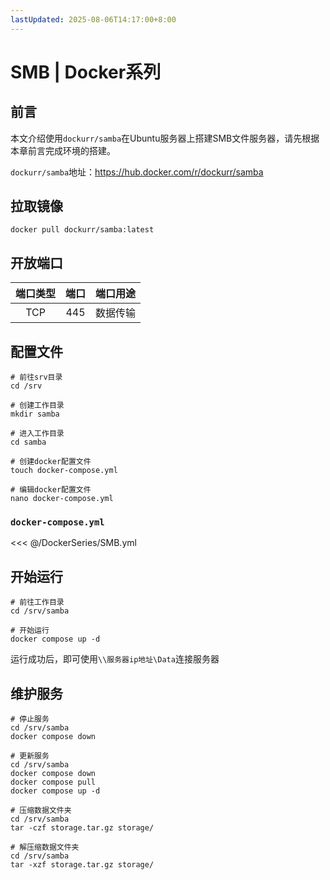 ```yaml
---
lastUpdated: 2025-08-06T14:17:00+8:00
---
```


# SMB | Docker系列

## 前言

本文介绍使用`dockurr/samba`在Ubuntu服务器上搭建SMB文件服务器，请先根据本章前言完成环境的搭建。

`dockurr/samba`地址：<https://hub.docker.com/r/dockurr/samba>

## 拉取镜像

```shell
docker pull dockurr/samba:latest
```

## 开放端口

| 端口类型 | 端口  | 端口用途 |
| :------: | :---: | :------: |
|   TCP    |  445  | 数据传输 |

## 配置文件

```shell
# 前往srv目录
cd /srv

# 创建工作目录
mkdir samba

# 进入工作目录
cd samba

# 创建docker配置文件
touch docker-compose.yml

# 编辑docker配置文件
nano docker-compose.yml
```

### `docker-compose.yml`

<<< @/DockerSeries/SMB.yml

## 开始运行

```shell
# 前往工作目录
cd /srv/samba

# 开始运行
docker compose up -d
```

运行成功后，即可使用`\\服务器ip地址\Data`连接服务器

## 维护服务

```shell
# 停止服务
cd /srv/samba
docker compose down

# 更新服务
cd /srv/samba
docker compose down
docker compose pull
docker compose up -d

# 压缩数据文件夹
cd /srv/samba
tar -czf storage.tar.gz storage/

# 解压缩数据文件夹
cd /srv/samba
tar -xzf storage.tar.gz storage/
```
